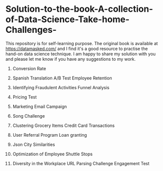 # Solution-to-the-book-A-collection-of-Data-Science-Take-home-Challenges-

This repository is for self-learning purpose. The original book is available at https://datamasked.com/ and I find it's a good resource to practise the hand-on data science technique. I am happy to share my solution with you and please let me know if you have any suggestions to my work.

1. Conversion Rate

2. Spanish Translation A/B Test Employee Retention

3. Identifying Fraudulent Activities Funnel Analysis

4. Pricing Test

5. Marketing Email Campaign

6. Song Challenge

7. Clustering Grocery Items Credit Card Transactions

8. User Referral Program Loan granting

9. Json City Similarities

10. Optimization of Employee Shuttle Stops

11. Diversity in the Workplace URL Parsing Challenge Engagement Test
